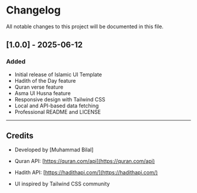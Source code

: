 # Changelog

All notable changes to this project will be documented in this file.

## [1.0.0] - 2025-06-12

### Added

- Initial release of Islamic UI Template
- Hadith of the Day feature
- Quran verse feature
- Asma Ul Husna feature
- Responsive design with Tailwind CSS
- Local and API-based data fetching
- Professional README and LICENSE

---

## Credits

- Developed by [Muhammad Bilal]

- Quran API: [https://quran.com/api](https://quran.com/api)
- Hadith API: [https://hadithapi.com/](https://hadithapi.com/)
- UI inspired by Tailwind CSS community
